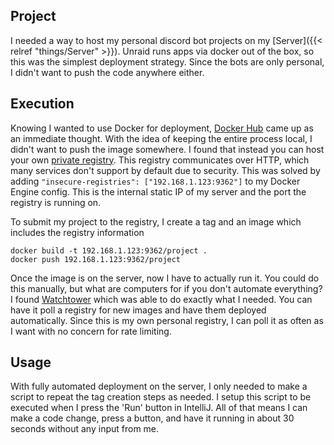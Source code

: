 ## Project

I needed a way to host my personal discord bot projects on my [Server]({{< relref "things/Server" >}}). Unraid runs apps via docker out of the box, so this was the simplest deployment strategy. Since the bots are only personal, I didn't want to push the code anywhere either.
## Execution

Knowing I wanted to use Docker for deployment, [Docker Hub](https://hub.docker.com/) came up as an immediate thought. With the idea of keeping the entire process local, I didn't want to push the image somewhere. I found that instead you can host your own [private registry](https://hub.docker.com/_/registry). This registry communicates over HTTP, which many services don't support by default due to security. This was solved by adding `"insecure-registries": ["192.168.1.123:9362"]` to my Docker Engine config. This is the internal static IP of my server and the port the registry is running on.

To submit my project to the registry, I create a tag and an image which includes the registry information
```
docker build -t 192.168.1.123:9362/project .
docker push 192.168.1.123:9362/project
```

Once the image is on the server, now I have to actually run it. You could do this manually, but what are computers for if you don't automate everything? I found [Watchtower](https://github.com/nicholas-fedor/watchtower) which was able to do exactly what I needed. You can have it poll a registry for new images and have them deployed automatically. Since this is my own personal registry, I can poll it as often as I want with no concern for rate limiting.
## Usage

With fully automated deployment on the server, I only needed to make a script to repeat the tag creation steps as needed. I setup this script to be executed when I press the 'Run' button in IntelliJ. All of that means I can make a code change, press a button, and have it running in about 30 seconds without any input from me.